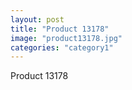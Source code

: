 ```yaml
---
layout: post
title: "Product 13178"
image: "product13178.jpg"
categories: "category1"
---
```

Product 13178
